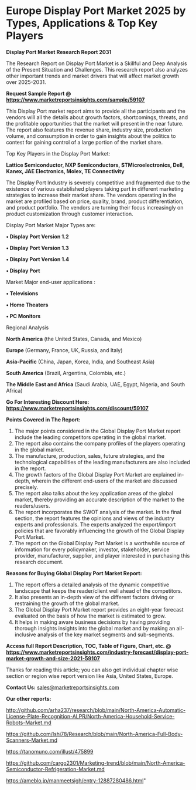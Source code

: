 # Europe Display Port Market 2025 by Types, Applications & Top Key Players

<strong>Display Port Market Research Report 2031</strong>

The Research Report on Display Port Market is a Skillful and Deep Analysis of the Present Situation and Challenges. This research report also analyzes other important trends and market drivers that will affect market growth over 2025-2031.

<strong>Request Sample Report @ <a href=https://www.marketreportsinsights.com/sample/59107>https://www.marketreportsinsights.com/sample/59107</a></strong>

This Display Port market report aims to provide all the participants and the vendors will all the details about growth factors, shortcomings, threats, and the profitable opportunities that the market will present in the near future. The report also features the revenue share, industry size, production volume, and consumption in order to gain insights about the politics to contest for gaining control of a large portion of the market share.

Top Key Players in the Display Port Market:

<strong>Lattice Semiconductor, NXP Semiconductors, STMicroelectronics, Dell, Kanex, JAE Electronics, Molex, TE Connectivity</strong>

The Display Port Industry is severely competitive and fragmented due to the existence of various established players taking part in different marketing strategies to increase their market share. The vendors operating in the market are profiled based on price, quality, brand, product differentiation, and product portfolio. The vendors are turning their focus increasingly on product customization through customer interaction.

Display Port Market Major Types are:

<strong>• Display Port Version 1.2

• Display Port Version 1.3

• Display Port Version 1.4

• Display Port</strong>

Market Major end-user applications :

<strong>• Televisions

• Home Theaters

• PC Monitors</strong>

Regional Analysis

</u><strong><b>North America</b></strong> (the United States, Canada, and Mexico)

<strong><b>Europe </b></strong>(Germany, France, UK, Russia, and Italy)

<strong><b>Asia-Pacific</b></strong> (China, Japan, Korea, India, and Southeast Asia)

<strong><b>South America</b></strong> (Brazil, Argentina, Colombia, etc.)

<strong><b>The Middle East and Africa</b></strong> (Saudi Arabia, UAE, Egypt, Nigeria, and South Africa)

<strong>Go For Interesting Discount Here: <a href=https://www.marketreportsinsights.com/discount/59107>https://www.marketreportsinsights.com/discount/59107</a></strong>

<strong>Points Covered in The Report:</strong>
<ol>
  <li>The major points considered in the Global Display Port Market report include the leading competitors operating in the global market.</li>
  <li>The report also contains the company profiles of the players operating in the global market.</li>
  <li>The manufacture, production, sales, future strategies, and the technological capabilities of the leading manufacturers are also included in the report.</li>
  <li>The growth factors of the Global Display Port Market are explained in-depth, wherein the different end-users of the market are discussed precisely.</li>
  <li>The report also talks about the key application areas of the global market, thereby providing an accurate description of the market to the readers/users.</li>
  <li>The report incorporates the SWOT analysis of the market. In the final section, the report features the opinions and views of the industry experts and professionals. The experts analyzed the export/import policies that are favorably influencing the growth of the Global Display Port Market.</li>
  <li>The report on the Global Display Port Market is a worthwhile source of information for every policymaker, investor, stakeholder, service provider, manufacturer, supplier, and player interested in purchasing this research document.</li>
</ol>
<strong>Reasons for Buying Global Display Port Market Report:</strong>

<ol>
  <li>The report offers a detailed analysis of the dynamic competitive landscape that keeps the reader/client well ahead of the competitors.</li>
  <li>It also presents an in-depth view of the different factors driving or restraining the growth of the global market.</li>
  <li>The Global Display Port Market report provides an eight-year forecast evaluated on the basis of how the market is estimated to grow.</li>
  <li>It helps in making aware business decisions by having providing thorough insights insights into the global market and by making an all-inclusive analysis of the key market segments and sub-segments.</li>
</ol>
<strong>Access full Report Description, TOC, Table of Figure, Chart, etc. @ <a href=https://www.marketreportsinsights.com/industry-forecast/display-port-market-growth-and-size-2021-59107>https://www.marketreportsinsights.com/industry-forecast/display-port-market-growth-and-size-2021-59107</a></strong>


Thanks for reading this article; you can also get individual chapter wise section or region wise report version like Asia, United States, Europe.

<strong>Contact Us:</strong>
sales@marketreportsinsights.com

<strong>Our other reports:</strong>

<a href=http://github.com/arha237/research/blob/main/North-America-Automatic-License-Plate-Recognition-ALPR/North-America-Household-Service-Robots-Market.md>http://github.com/arha237/research/blob/main/North-America-Automatic-License-Plate-Recognition-ALPR/North-America-Household-Service-Robots-Market.md</a>

<a href=https://github.com/Ishi78/Research/blob/main/North-America-Full-Body-Scanners-Market.md>https://github.com/Ishi78/Research/blob/main/North-America-Full-Body-Scanners-Market.md</a>

<a href=https://tanomuno.com/illust/475899>https://tanomuno.com/illust/475899</a>

<a href=https://github.com/cargo2301/Marketing-trend/blob/main/North-America-Semiconductor-Refrigeration-Market.md>https://github.com/cargo2301/Marketing-trend/blob/main/North-America-Semiconductor-Refrigeration-Market.md</a>

<a href=https://ameblo.jp/manmeetsigh/entry-12887280486.html>https://ameblo.jp/manmeetsigh/entry-12887280486.html</a>"
